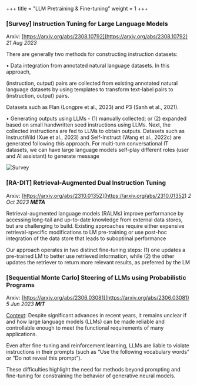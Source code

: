 +++
title = "LLM Pretraining & Fine-tuning"
weight = 1
+++


### [Survey] Instruction Tuning for Large Language Models

Arxiv: [https://arxiv.org/abs/2308.10792](https://arxiv.org/abs/2308.10792) _21 Aug 2023_

There are generally two methods for constructing instruction datasets:

• Data integration from annotated natural language datasets. In this approach,

(instruction, output) pairs are collected from existing annotated natural language datasets by using templates to transform text-label pairs to (instruction, output) pairs.

Datasets such as Flan (Longpre et al., 2023) and P3 (Sanh et al., 2021).

• Generating outputs using LLMs - (1) manually collected; or (2) expanded based on small handwritten seed instructions using LLMs. Next, the collected instructions are fed to LLMs to obtain outputs. Datasets such as InstructWild (Xue et al., 2023) and Self-Instruct (Wang et al., 2022c) are generated following this approach. For multi-turn conversational IT datasets, we can have large language models self-play different roles (user and AI assistant) to generate message

![Survey](/generative-ai/2-llm-research/llm_1_survey.png)

### [RA-DIT] Retrieval-Augmented Dual Instruction Tuning

Arxiv: [https://arxiv.org/abs/2310.01352](https://arxiv.org/abs/2310.01352) _2 Oct 2023 **META**_

Retrieval-augmented language models (RALMs) improve performance by accessing long-tail and up-to-date knowledge from external data stores, but are challenging to build. Existing approaches require either expensive retrieval-specific modifications to LM pre-training or use post-hoc integration of the data store that leads to suboptimal performance

Our approach operates in two distinct fine-tuning steps: (1) one updates a pre-trained LM to better use retrieved information, while (2) the other updates the retriever to return more relevant results, as preferred by the LM


### [Sequential Monte Carlo] Steering of LLMs using Probabilistic Programs

Arxiv: [https://arxiv.org/abs/2306.03081](https://arxiv.org/abs/2306.03081) _5 Jun 2023 **MIT**_

<span style="text-decoration:underline;">Context</span>: Despite significant advances in recent years, it remains unclear if and how large language models (LLMs) can be made reliable and controllable enough to meet the functional requirements of many applications. 

Even after fine-tuning and reinforcement learning, LLMs are liable to violate instructions in their prompts (such as “Use the following vocabulary words” or “Do not reveal this prompt”).

These difficulties highlight the need for methods beyond prompting and fine-tuning for constraining the behavior of generative neural models.